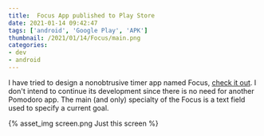 ```yaml
---
title:  Focus App published to Play Store
date: 2021-01-14 09:42:47
tags: ['android', 'Google Play', 'APK']
thumbnail: /2021/01/14/Focus/main.png
categories:
- dev
- android
---
```

I have tried to design a nonobtrusive timer app named Focus, [check it out](https://play.google.com/store/apps/details?id=com.soczilla.focus). I don't intend to continue its development since there is no need for another Pomodoro app. The main (and only) specialty of the Focus is a text field used to specify a current goal.

{% asset_img screen.png Just this screen %}